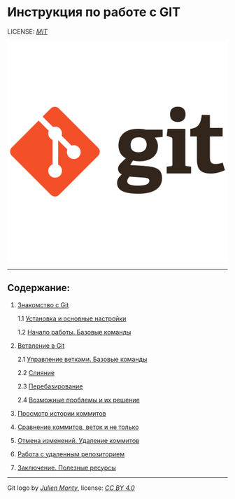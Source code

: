 
# Инструкция по работе с GIT

LICENSE: *[MIT](./license.md "Лицензия")*

![Git_logo](./images/git_scm_logo_icon.png)

---

## Содержание:

1. [Знакомство с Git](./about_Git.md)

   1.1 [Установка и основные настройки](./installation_and_settings.md)

   1.2 [Начало работы. Базовые команды](./getting_started.md)

2. [Ветвление в Git](./branching.md)

   2.1 [Управление ветками. Базовые команды](./branches_basic.md)

   2.2 [Слияние](./merging_branches.md)

   2.3 [Перебазирование](./rebasing.md)

   2.4 [Возможные проблемы и их решение](./different_situations.md)

3. [Просмотр истории коммитов](./history_commits.md) 

4. [Сравнение коммитов, веток и не только](./comparing.md)

5. [Отмена изменений. Удаление коммитов](./undo_changes.md)

6. [Работа с удаленным репозиторием](./remotely_repository.md)

7. [Заключение. Полезные ресурсы](./final_chapter.md)

---

Git logo by *[Julien Monty](https://github.com/konpa)*, 
license: *[CC BY 4.0](https://creativecommons.org/licenses/by/4.0/)*